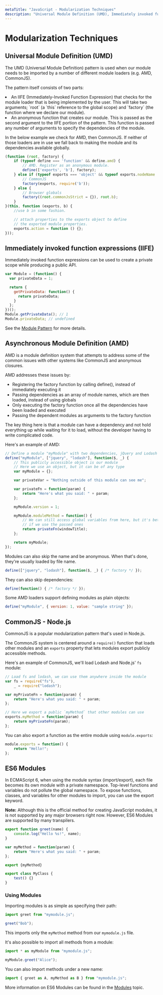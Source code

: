 ```yaml
---
metaTitle: "JavaScript - Modularization Techniques"
description: "Universal Module Definition (UMD), Immediately invoked function expressions (IIFE), Asynchronous Module Definition (AMD), CommonJS - Node.js, ES6 Modules"
---
```


# Modularization Techniques




## Universal Module Definition (UMD)


The UMD (Universal Module Definition) pattern is used when our module needs to be imported by a number of different module loaders (e.g. AMD, CommonJS).

The pattern itself consists of two parts:

<li>
An IIFE (Immediately-Invoked Function Expression) that checks for the module loader that is being implemented by the user. This will take two arguments; `root` (a `this` reference to the global scope) and `factory` (the function where we declare our module).
</li>
<li>
An anonymous function that creates our module. This is passed as the second argument to the IIFE portion of the pattern. This function is passed any number of arguments to specify the dependencies of the module.
</li>

In the below example we check for AMD, then CommonJS. If neither of those loaders are in use we fall back to making the module and its dependencies available globally.

```js
(function (root, factory) {
    if (typeof define === 'function' && define.amd) {
        // AMD. Register as an anonymous module.
        define(['exports', 'b'], factory);
    } else if (typeof exports === 'object' && typeof exports.nodeName !== 'string') {
        // CommonJS
        factory(exports, require('b'));
    } else {
        // Browser globals
        factory((root.commonJsStrict = {}), root.b);
    }
}(this, function (exports, b) {
    //use b in some fashion.

    // attach properties to the exports object to define
    // the exported module properties.
    exports.action = function () {};
}));

```



## Immediately invoked function expressions (IIFE)


Immediately invoked function expressions can be used to create a private scope while producing a public API.

```js
var Module = (function() {
  var privateData = 1;

  return {
    getPrivateData: function() {
      return privateData;
    }
  };
})();
Module.getPrivateData(); // 1
Module.privateData; // undefined

```

See the [Module Pattern](http://stackoverflow.com/documentation/javascript/1668/design-patterns/5379/module-and-revealing-module-patterns) for more details.



## Asynchronous Module Definition (AMD)


AMD is a module definition system that attempts to address some of the common issues with other systems like CommonJS and anonymous closures.

AMD addresses these issues by:

- Registering the factory function by calling define(), instead of immediately executing it
- Passing dependencies as an array of module names, which are then loaded, instead of using globals
- Only executing the factory function once all the dependencies have been loaded and executed
- Passing the dependent modules as arguments to the factory function

The key thing here is that a module can have a dependency and not hold everything up while waiting for it to load, without the developer having to write complicated code.

Here's an example of AMD:

```js
// Define a module "myModule" with two dependencies, jQuery and Lodash
define("myModule", ["jquery", "lodash"], function($, _) {
    // This publicly accessible object is our module
    // Here we use an object, but it can be of any type
    var myModule = {};

    var privateVar = "Nothing outside of this module can see me";

    var privateFn = function(param) {
        return "Here's what you said: " + param;
    };

    myModule.version = 1;

    myModule.moduleMethod = function() {
        // We can still access global variables from here, but it's better
        // if we use the passed ones
        return privateFn(windowTitle);
    };

    return myModule;
});

```

Modules can also skip the name and be anonymous. When that's done, they're usually loaded by file name.

```js
define(["jquery", "lodash"], function($, _) { /* factory */ });

```

They can also skip dependencies:

```js
define(function() { /* factory */ });

```

Some AMD loaders support defining modules as plain objects:

```js
define("myModule", { version: 1, value: "sample string" });

```



## CommonJS - Node.js


CommonJS is a popular modularization pattern that's used in Node.js.

The CommonJS system is centered around a `require()` function that loads other modules and an `exports` property that lets modules export publicly accessible methods.

Here's an example of CommonJS, we'll load Lodash and Node.js' `fs` module:

```js
// Load fs and lodash, we can use them anywhere inside the module
var fs = require("fs"),
    _ = require("lodash");

var myPrivateFn = function(param) {
    return "Here's what you said: " + param;
};

// Here we export a public `myMethod` that other modules can use
exports.myMethod = function(param) {
    return myPrivateFn(param);
};

```

You can also export a function as the entire module using `module.exports`:

```js
module.exports = function() {
    return "Hello!";
};

```



## ES6 Modules


In ECMAScript 6, when using the module syntax (import/export), each file becomes its own module with a private namespace. Top-level functions and variables do not pollute the global namespace. To expose functions, classes, and variables for other modules to import, you can use the export keyword.

**Note:** Although this is the official method for creating JavaScript modules, it is not supported by any major browsers right now. However, ES6 Modules are supported by many transpilers.

```js
export function greet(name) {
    console.log("Hello %s!", name);
}

var myMethod = function(param) {
    return "Here's what you said: " + param;
};

export {myMethod}

export class MyClass {
    test() {}
}

```

### Using Modules

Importing modules is as simple as specifying their path:

```js
import greet from "mymodule.js";

greet("Bob");

```

This imports only the `myMethod` method from our `mymodule.js` file.

It's also possible to import all methods from a module:

```js
import * as myModule from "mymodule.js";

myModule.greet("Alice");

```

You can also import methods under a new name:

```js
import { greet as A, myMethod as B } from "mymodule.js";

```

More information on ES6 Modules can be found in the [Modules](http://stackoverflow.com/documentation/javascript/494/modules) topic.

